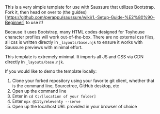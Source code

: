This is a very simple template for use with Saussure that utilizes Bootstrap. Fork it, then head on over to (the guides)[https://github.com/perappu/saussure/wiki/1.-Setup-Guide-%E2%80%90-Beginner] to use it!

Because it uses Bootstrap, many HTML codes designed for Toyhouse character profiles will work out-of-the-box. There are no external css files, all css is written directly in `_layouts/base.njk` to ensure it works with Saussure previews with minimal effort.

This template is extremely minimal. It imports all JS and CSS via CDN directly in `_layouts/base.njk`.

If you would like to demo the template locally:
1. Clone your forked repository using your favorite git client, whether that is the command line, Sourcetree, GitHub desktop, etc
2. Open up the command line
3. Enter in `cd C:/[location of your folder]`
4. Enter `npx @11ty/eleventy --serve`
5. Open up the localhost URL provided in your browser of choice